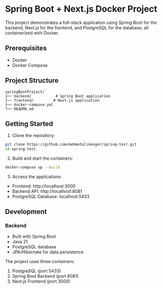 # Spring Boot + Next.js Docker Project

This project demonstrates a full-stack application using Spring Boot for the backend, Next.js for the frontend, and PostgreSQL for the database, all containerized with Docker.

## Prerequisites

- Docker
- Docker Compose

## Project Structure

```
springBootProject/
├── backend/           # Spring Boot application
├── frontend/         # Next.js application
├── docker-compose.yml
└── README.md
```

## Getting Started

1. Clone the repository:
```bash
git clone https://github.com/mehmetalikenger/spring-test.git
cd spring-test
```

2. Build and start the containers:
```bash
docker-compose up --build
```

3. Access the applications:
- Frontend: http://localhost:3000
- Backend API: http://localhost:8081
- PostgreSQL Database: localhost:5433

## Development

### Backend
- Built with Spring Boot
- Java 21
- PostgreSQL database
- JPA/Hibernate for data persistence

The project uses three containers:
1. PostgreSQL (port 5433)
2. Spring Boot Backend (port 8081)
3. Next.js Frontend (port 3000)

